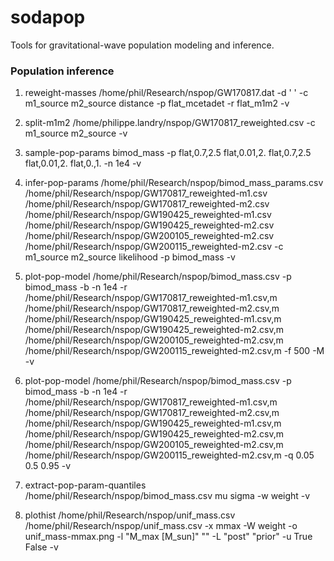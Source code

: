 # sodapop
Tools for gravitational-wave population modeling and inference.

### Population inference

1. reweight-masses /home/phil/Research/nspop/GW170817.dat -d ' ' -c m1_source m2_source distance -p flat_mcetadet -r flat_m1m2 -v

2. split-m1m2 /home/philippe.landry/nspop/GW170817_reweighted.csv -c m1_source m2_source -v

3. sample-pop-params bimod_mass -p flat,0.7,2.5 flat,0.01,2. flat,0.7,2.5 flat,0.01,2. flat,0.,1. -n 1e4 -v

4. infer-pop-params /home/phil/Research/nspop/bimod_mass_params.csv /home/phil/Research/nspop/GW170817_reweighted-m1.csv /home/phil/Research/nspop/GW170817_reweighted-m2.csv /home/phil/Research/nspop/GW190425_reweighted-m1.csv /home/phil/Research/nspop/GW190425_reweighted-m2.csv /home/phil/Research/nspop/GW200105_reweighted-m2.csv /home/phil/Research/nspop/GW200115_reweighted-m2.csv -c m1_source m2_source likelihood -p bimod_mass -v

5. plot-pop-model /home/phil/Research/nspop/bimod_mass.csv -p bimod_mass -b -n 1e4 -r /home/phil/Research/nspop/GW170817_reweighted-m1.csv,m /home/phil/Research/nspop/GW170817_reweighted-m2.csv,m /home/phil/Research/nspop/GW190425_reweighted-m1.csv,m /home/phil/Research/nspop/GW190425_reweighted-m2.csv,m /home/phil/Research/nspop/GW200105_reweighted-m2.csv,m /home/phil/Research/nspop/GW200115_reweighted-m2.csv,m -f 500 -M -v

6. plot-pop-model /home/phil/Research/nspop/bimod_mass.csv -p bimod_mass -b -n 1e4 -r /home/phil/Research/nspop/GW170817_reweighted-m1.csv,m /home/phil/Research/nspop/GW170817_reweighted-m2.csv,m /home/phil/Research/nspop/GW190425_reweighted-m1.csv,m /home/phil/Research/nspop/GW190425_reweighted-m2.csv,m /home/phil/Research/nspop/GW200105_reweighted-m2.csv,m /home/phil/Research/nspop/GW200115_reweighted-m2.csv,m -q 0.05 0.5 0.95 -v

7. extract-pop-param-quantiles /home/phil/Research/nspop/bimod_mass.csv mu sigma -w weight -v

8. plothist /home/phil/Research/nspop/unif_mass.csv /home/phil/Research/nspop/unif_mass.csv -x mmax -W weight -o unif_mass-mmax.png -l "M_max [M_sun]" "" -L "post" "prior" -u True False -v
